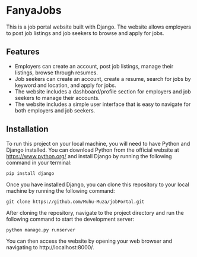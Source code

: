 # FanyaJobs  
This is a job portal website built with Django. The website allows employers to post job listings and job seekers to browse and apply for jobs.  

## Features  
* Employers can create an account, post job listings, manage their listings, browse through resumes.  
* Job seekers can create an account, create a resume, search for jobs by keyword and location, and apply for jobs.  
* The website includes a dashboard/profile section for employers and job seekers to manage their accounts.  
* The website includes a simple user interface that is easy to navigate for both employers and job seekers.  

## Installation  
To run this project on your local machine, you will need to have Python and Django installed. You can download Python from the official website at https://www.python.org/ and install Django by running the following command in your terminal:  

```
pip install django
```   
Once you have installed Django, you can clone this repository to your local machine by running the following command:

```
git clone https://github.com/Muhu-Muza/jobPortal.git
```   
After cloning the repository, navigate to the project directory and run the following command to start the development server:

```
python manage.py runserver
```   
You can then access the website by opening your web browser and navigating to http://localhost:8000/.



 
